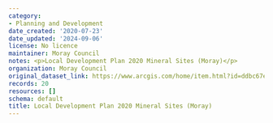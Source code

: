 ```yaml
---
category:
- Planning and Development
date_created: '2020-07-23'
date_updated: '2024-09-06'
license: No licence
maintainer: Moray Council
notes: <p>Local Development Plan 2020 Mineral Sites (Moray)</p>
organization: Moray Council
original_dataset_link: https://www.arcgis.com/home/item.html?id=ddbc67e3368447b28218fc71fe53fd73
records: 20
resources: []
schema: default
title: Local Development Plan 2020 Mineral Sites (Moray)
---
```


